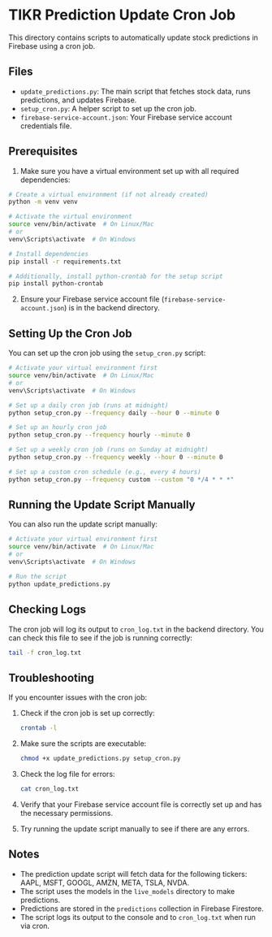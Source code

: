 # TIKR Prediction Update Cron Job

This directory contains scripts to automatically update stock predictions in Firebase using a cron job.

## Files

- `update_predictions.py`: The main script that fetches stock data, runs predictions, and updates Firebase.
- `setup_cron.py`: A helper script to set up the cron job.
- `firebase-service-account.json`: Your Firebase service account credentials file.

## Prerequisites

1. Make sure you have a virtual environment set up with all required dependencies:

```bash
# Create a virtual environment (if not already created)
python -m venv venv

# Activate the virtual environment
source venv/bin/activate  # On Linux/Mac
# or
venv\Scripts\activate  # On Windows

# Install dependencies
pip install -r requirements.txt

# Additionally, install python-crontab for the setup script
pip install python-crontab
```

2. Ensure your Firebase service account file (`firebase-service-account.json`) is in the backend directory.

## Setting Up the Cron Job

You can set up the cron job using the `setup_cron.py` script:

```bash
# Activate your virtual environment first
source venv/bin/activate  # On Linux/Mac
# or
venv\Scripts\activate  # On Windows

# Set up a daily cron job (runs at midnight)
python setup_cron.py --frequency daily --hour 0 --minute 0

# Set up an hourly cron job
python setup_cron.py --frequency hourly --minute 0

# Set up a weekly cron job (runs on Sunday at midnight)
python setup_cron.py --frequency weekly --hour 0 --minute 0

# Set up a custom cron schedule (e.g., every 4 hours)
python setup_cron.py --frequency custom --custom "0 */4 * * *"
```

## Running the Update Script Manually

You can also run the update script manually:

```bash
# Activate your virtual environment first
source venv/bin/activate  # On Linux/Mac
# or
venv\Scripts\activate  # On Windows

# Run the script
python update_predictions.py
```

## Checking Logs

The cron job will log its output to `cron_log.txt` in the backend directory. You can check this file to see if the job is running correctly:

```bash
tail -f cron_log.txt
```

## Troubleshooting

If you encounter issues with the cron job:

1. Check if the cron job is set up correctly:
   ```bash
   crontab -l
   ```

2. Make sure the scripts are executable:
   ```bash
   chmod +x update_predictions.py setup_cron.py
   ```

3. Check the log file for errors:
   ```bash
   cat cron_log.txt
   ```

4. Verify that your Firebase service account file is correctly set up and has the necessary permissions.

5. Try running the update script manually to see if there are any errors.

## Notes

- The prediction update script will fetch data for the following tickers: AAPL, MSFT, GOOGL, AMZN, META, TSLA, NVDA.
- The script uses the models in the `live_models` directory to make predictions.
- Predictions are stored in the `predictions` collection in Firebase Firestore.
- The script logs its output to the console and to `cron_log.txt` when run via cron. 